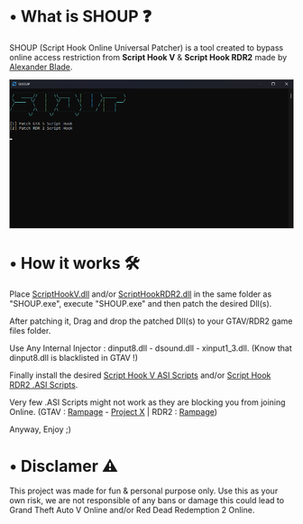 # • What is SHOUP ❓

SHOUP (Script Hook Online Universal Patcher) is a tool created to bypass online access restriction from **Script Hook V** &amp; **Script Hook RDR2** made by <a href="http://www.dev-c.com/">Alexander Blade</a>.

![SHOUP](https://raw.githubusercontent.com/K3rhos/SHOUP/main/SHOUP.png)

# • How it works 🛠

Place <a href="http://www.dev-c.com/gtav/scripthookv/">ScriptHookV.dll</a> and/or <a href="http://www.dev-c.com/rdr2/scripthookrdr2/">ScriptHookRDR2.dll</a> in the same folder as "SHOUP.exe", execute "SHOUP.exe" and then patch the desired Dll(s).

After patching it, Drag and drop the patched Dll(s) to your GTAV/RDR2 game files folder.

Use Any Internal Injector : dinput8.dll - dsound.dll - xinput1_3.dll. (Know that dinput8.dll is blacklisted in GTAV !)

Finally install the desired <a href="https://www.gta5-mods.com/scripts/most-downloaded">Script Hook V ASI Scripts</a> and/or <a href="https://www.nexusmods.com/reddeadredemption2/mods/categories/16/">Script Hook RDR2 .ASI Scripts</a>.

Very few .ASI Scripts might not work as they are blocking you from joining Online. (GTAV : <a href="https://www.gta5-mods.com/scripts/rampage-trainer">Rampage</a> - <a href="https://www.gta5-mods.com/scripts/project-x-thenecromance">Project X</a> | RDR2 : <a href="https://www.nexusmods.com/reddeadredemption2/mods/233">Rampage</a>)

Anyway, Enjoy ;)   

# • Disclamer ⚠️

This project was made for fun & personal purpose only. Use this as your own risk, we are not responsible of any bans or damage this could lead to Grand Theft Auto V Online and/or Red Dead Redemption 2 Online.
